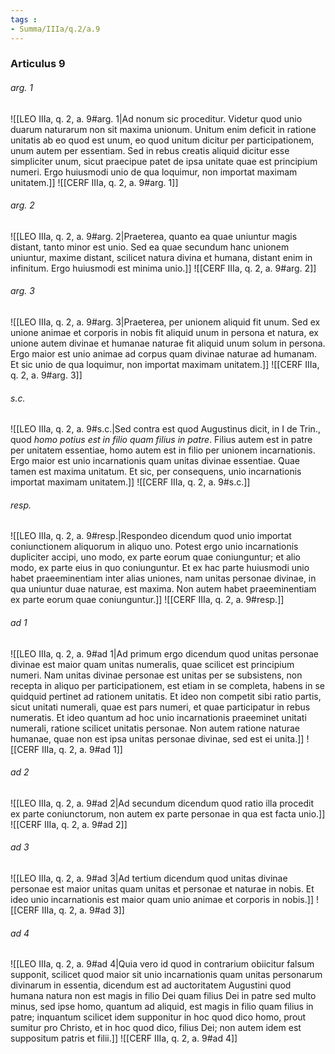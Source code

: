 ```yaml
---
tags : 
- Summa/IIIa/q.2/a.9
---
```


### Articulus 9

###### arg. 1
![[LEO IIIa, q. 2, a. 9#arg. 1|Ad nonum sic proceditur. Videtur quod unio duarum naturarum non sit maxima unionum. Unitum enim deficit in ratione unitatis ab eo quod est unum, eo quod unitum dicitur per participationem, unum autem per essentiam. Sed in rebus creatis aliquid dicitur esse simpliciter unum, sicut praecipue patet de ipsa unitate quae est principium numeri. Ergo huiusmodi unio de qua loquimur, non importat maximam unitatem.]]
![[CERF IIIa, q. 2, a. 9#arg. 1]]

###### arg. 2
![[LEO IIIa, q. 2, a. 9#arg. 2|Praeterea, quanto ea quae uniuntur magis distant, tanto minor est unio. Sed ea quae secundum hanc unionem uniuntur, maxime distant, scilicet natura divina et humana, distant enim in infinitum. Ergo huiusmodi est minima unio.]]
![[CERF IIIa, q. 2, a. 9#arg. 2]]

###### arg. 3
![[LEO IIIa, q. 2, a. 9#arg. 3|Praeterea, per unionem aliquid fit unum. Sed ex unione animae et corporis in nobis fit aliquid unum in persona et natura, ex unione autem divinae et humanae naturae fit aliquid unum solum in persona. Ergo maior est unio animae ad corpus quam divinae naturae ad humanam. Et sic unio de qua loquimur, non importat maximam unitatem.]]
![[CERF IIIa, q. 2, a. 9#arg. 3]]

###### s.c.
![[LEO IIIa, q. 2, a. 9#s.c.|Sed contra est quod Augustinus dicit, in I de Trin., quod *homo potius est in filio quam filius in patre*. Filius autem est in patre per unitatem essentiae, homo autem est in filio per unionem incarnationis. Ergo maior est unio incarnationis quam unitas divinae essentiae. Quae tamen est maxima unitatum. Et sic, per consequens, unio incarnationis importat maximam unitatem.]]
![[CERF IIIa, q. 2, a. 9#s.c.]]

###### resp.
![[LEO IIIa, q. 2, a. 9#resp.|Respondeo dicendum quod unio importat coniunctionem aliquorum in aliquo uno. Potest ergo unio incarnationis dupliciter accipi, uno modo, ex parte eorum quae coniunguntur; et alio modo, ex parte eius in quo coniunguntur. Et ex hac parte huiusmodi unio habet praeeminentiam inter alias uniones, nam unitas personae divinae, in qua uniuntur duae naturae, est maxima. Non autem habet praeeminentiam ex parte eorum quae coniunguntur.]]
![[CERF IIIa, q. 2, a. 9#resp.]]

###### ad 1
![[LEO IIIa, q. 2, a. 9#ad 1|Ad primum ergo dicendum quod unitas personae divinae est maior quam unitas numeralis, quae scilicet est principium numeri. Nam unitas divinae personae est unitas per se subsistens, non recepta in aliquo per participationem, est etiam in se completa, habens in se quidquid pertinet ad rationem unitatis. Et ideo non competit sibi ratio partis, sicut unitati numerali, quae est pars numeri, et quae participatur in rebus numeratis. Et ideo quantum ad hoc unio incarnationis praeeminet unitati numerali, ratione scilicet unitatis personae. Non autem ratione naturae humanae, quae non est ipsa unitas personae divinae, sed est ei unita.]]
![[CERF IIIa, q. 2, a. 9#ad 1]]

###### ad 2
![[LEO IIIa, q. 2, a. 9#ad 2|Ad secundum dicendum quod ratio illa procedit ex parte coniunctorum, non autem ex parte personae in qua est facta unio.]]
![[CERF IIIa, q. 2, a. 9#ad 2]]

###### ad 3
![[LEO IIIa, q. 2, a. 9#ad 3|Ad tertium dicendum quod unitas divinae personae est maior unitas quam unitas et personae et naturae in nobis. Et ideo unio incarnationis est maior quam unio animae et corporis in nobis.]]
![[CERF IIIa, q. 2, a. 9#ad 3]]

###### ad 4
![[LEO IIIa, q. 2, a. 9#ad 4|Quia vero id quod in contrarium obiicitur falsum supponit, scilicet quod maior sit unio incarnationis quam unitas personarum divinarum in essentia, dicendum est ad auctoritatem Augustini quod humana natura non est magis in filio Dei quam filius Dei in patre sed multo minus, sed ipse homo, quantum ad aliquid, est magis in filio quam filius in patre; inquantum scilicet idem supponitur in hoc quod dico homo, prout sumitur pro Christo, et in hoc quod dico, filius Dei; non autem idem est suppositum patris et filii.]]
![[CERF IIIa, q. 2, a. 9#ad 4]]


